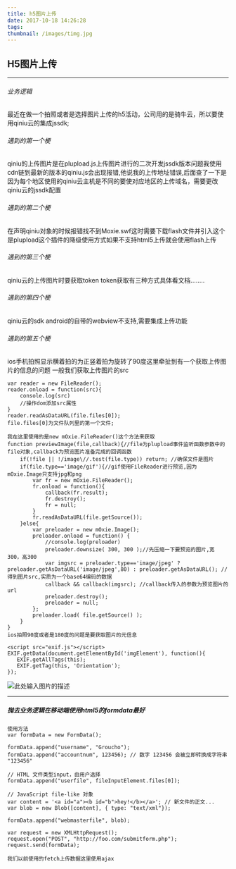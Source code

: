 ```yaml
---
title: h5图片上传
date: 2017-10-18 14:26:28
tags:
thumbnail: /images/timg.jpg
---
```

## H5图片上传
---
###### 业务逻辑

最近在做一个拍照或者是选择图片上传的h5活动，公司用的是骑牛云，所以要使用qiniu云的集成jssdk;

###### 遇到的第一个梗

qiniu的上传图片是在plupload.js上传图片进行的二次开发jssdk版本问题我使用cdn链到最新的版本的qiniu.js会出现报错,他说我的上传地址错误,后面查了一下是因为每个地区使用的qiniu云主机是不同的要使对应地区的上传域名，需要更改qiniu云的jssdk配置

###### 遇到的第二个梗

在声明qiniu对象的时候报错找不到Moxie.swf这时需要下载flash文件并引入这个是plupload这个插件的降级使用方式如果不支持html5上传就会使用flash上传

###### 遇到的第三个梗

qiniu云的上传图片时要获取token token获取有三种方式具体看文档........

###### 遇到的第四个梗

qiniu云的sdk android的自带的webview不支持,需要集成上传功能

###### 遇到的第五个梗
ios手机拍照显示横着拍的为正竖着拍为旋转了90度这里牵扯到有一个获取上传图片的信息的问题 一般我们获取上传图片的src

    var reader = new FileReader();
	reader.onload = function(src){
	    console.log(src)
	    //操作dom添加src属性
	}
	reader.readAsDataURL(file.files[0]);
	file.files[0]为文件队列里的第一个文件;

	我在这里使用的是new mOxie.FileReader()这个方法来获取
	function previewImage(file,callback){//file为plupload事件监听函数参数中的file对象,callback为预览图片准备完成的回调函数
        if(!file || !/image\//.test(file.type)) return; //确保文件是图片
        if(file.type=='image/gif'){//gif使用FileReader进行预览,因为mOxie.Image只支持jpg和png
            var fr = new mOxie.FileReader();
            fr.onload = function(){
                callback(fr.result);
                fr.destroy();
                fr = null;
            }
            fr.readAsDataURL(file.getSource());
        }else{
            var preloader = new mOxie.Image();
            preloader.onload = function() {
                //console.log(preloader)
                preloader.downsize( 300, 300 );//先压缩一下要预览的图片,宽300，高300
                var imgsrc = preloader.type=='image/jpeg' ? preloader.getAsDataURL('image/jpeg',80) : preloader.getAsDataURL(); //得到图片src,实质为一个base64编码的数据
                callback && callback(imgsrc); //callback传入的参数为预览图片的url
                preloader.destroy();
                preloader = null;
            };
            preloader.load( file.getSource() );
        }   
    }
    ios拍照90度或者是180度的问题是要获取图片的元信息

    <script src="exif.js"></script>
    EXIF.getData(document.getElementById('imgElement'), function(){
	   EXIF.getAllTags(this);
	   EXIF.getTag(this, 'Orientation');
	});
![此处输入图片的描述](http://upload-images.jianshu.io/upload_images/2707400-58dd6d15120cc5b5.png?imageMogr2/auto-orient/strip%7CimageView2/2/w/1240)
	
---

##### 抛去业务逻辑在移动端使用html5的formdata最好

	使用方法
	var formData = new FormData();

	formData.append("username", "Groucho");
	formData.append("accountnum", 123456); // 数字 123456 会被立即转换成字符串 "123456"

	// HTML 文件类型input，由用户选择
	formData.append("userfile", fileInputElement.files[0]);

	// JavaScript file-like 对象
	var content = '<a id="a"><b id="b">hey!</b></a>'; // 新文件的正文...
	var blob = new Blob([content], { type: "text/xml"});

	formData.append("webmasterfile", blob);

	var request = new XMLHttpRequest();
	request.open("POST", "http://foo.com/submitform.php");
	request.send(formData);

	我们以前使用的fetch上传数据这里使用ajax